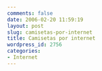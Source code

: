 ```yaml
---
comments: false
date: 2006-02-20 11:59:19
layout: post
slug: camisetas-por-internet
title: Camisetas por internet
wordpress_id: 2756
categories:
- Internet
---
```


